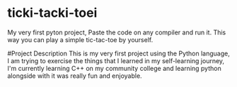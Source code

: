 # ticki-tacki-toei
My very first pyton project, Paste the code on any compiler and run it. This way you can play a simple tic-tac-toe by yourself.

#Project Description
This is my very first project using the Python language, I am trying to exercise the things that I learned in my self-learning journey,
I'm currently learning C++ on my community college and learning python alongside with it was really fun and enjoyable.
